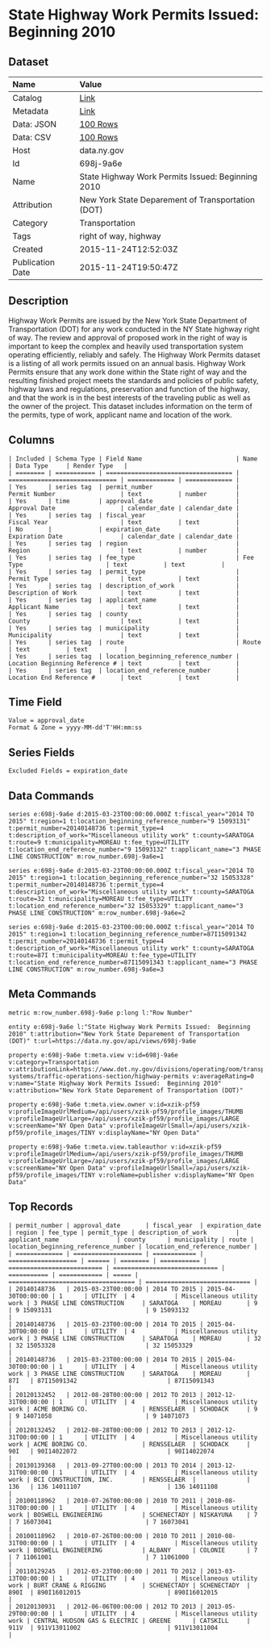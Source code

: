 # State Highway Work Permits Issued: Beginning 2010

## Dataset

| Name | Value |
| :--- | :---- |
| Catalog | [Link](https://catalog.data.gov/dataset/state-highway-work-permits-issued-beginning-2010) |
| Metadata | [Link](https://data.ny.gov/api/views/698j-9a6e) |
| Data: JSON | [100 Rows](https://data.ny.gov/api/views/698j-9a6e/rows.json?max_rows=100) |
| Data: CSV | [100 Rows](https://data.ny.gov/api/views/698j-9a6e/rows.csv?max_rows=100) |
| Host | data.ny.gov |
| Id | 698j-9a6e |
| Name | State Highway Work Permits Issued: Beginning 2010 |
| Attribution | New York State Deparement of Transportation (DOT) |
| Category | Transportation |
| Tags | right of way, highway |
| Created | 2015-11-24T12:52:03Z |
| Publication Date | 2015-11-24T19:50:47Z |

## Description

Highway Work Permits are issued by the New York State Department of Transportation (DOT) for any work conducted in the NY State highway right of way.  The review and approval of proposed work in the right of way is important to keep the complex and heavily used transportation system operating efficiently, reliably and safely.  The Highway Work Permits dataset is a listing of all work permits issued on an annual basis.  Highway Work Permits ensure that any work done within the State right of way and the resulting finished project meets the standards and policies of public safety, highway laws and regulations, preservation and function of the highway, and that the work is in the best interests of the traveling public as well as the owner of the project. This dataset includes information on the term of the permits, type of work, applicant name and location of the work.

## Columns

```ls
| Included | Schema Type | Field Name                          | Name                           | Data Type     | Render Type   |
| ======== | =========== | =================================== | ============================== | ============= | ============= |
| Yes      | series tag  | permit_number                       | Permit Number                  | text          | number        |
| Yes      | time        | approval_date                       | Approval Date                  | calendar_date | calendar_date |
| Yes      | series tag  | fiscal_year                         | Fiscal Year                    | text          | text          |
| No       |             | expiration_date                     | Expiration Date                | calendar_date | calendar_date |
| Yes      | series tag  | region                              | Region                         | text          | number        |
| Yes      | series tag  | fee_type                            | Fee Type                       | text          | text          |
| Yes      | series tag  | permit_type                         | Permit Type                    | text          | text          |
| Yes      | series tag  | description_of_work                 | Description of Work            | text          | text          |
| Yes      | series tag  | applicant_name                      | Applicant Name                 | text          | text          |
| Yes      | series tag  | county                              | County                         | text          | text          |
| Yes      | series tag  | municipality                        | Municipality                   | text          | text          |
| Yes      | series tag  | route                               | Route                          | text          | text          |
| Yes      | series tag  | location_beginning_reference_number | Location Beginning Reference # | text          | text          |
| Yes      | series tag  | location_end_reference_number       | Location End Reference #       | text          | text          |
```

## Time Field

```ls
Value = approval_date
Format & Zone = yyyy-MM-dd'T'HH:mm:ss
```

## Series Fields

```ls
Excluded Fields = expiration_date
```

## Data Commands

```ls
series e:698j-9a6e d:2015-03-23T00:00:00.000Z t:fiscal_year="2014 TO 2015" t:region=1 t:location_beginning_reference_number="9 15093131" t:permit_number=20140148736 t:permit_type=4 t:description_of_work="Miscellaneous utility work" t:county=SARATOGA t:route=9 t:municipality=MOREAU t:fee_type=UTILITY t:location_end_reference_number="9 15093132" t:applicant_name="3 PHASE LINE CONSTRUCTION" m:row_number.698j-9a6e=1

series e:698j-9a6e d:2015-03-23T00:00:00.000Z t:fiscal_year="2014 TO 2015" t:region=1 t:location_beginning_reference_number="32 15053328" t:permit_number=20140148736 t:permit_type=4 t:description_of_work="Miscellaneous utility work" t:county=SARATOGA t:route=32 t:municipality=MOREAU t:fee_type=UTILITY t:location_end_reference_number="32 15053329" t:applicant_name="3 PHASE LINE CONSTRUCTION" m:row_number.698j-9a6e=2

series e:698j-9a6e d:2015-03-23T00:00:00.000Z t:fiscal_year="2014 TO 2015" t:region=1 t:location_beginning_reference_number=87I15091342 t:permit_number=20140148736 t:permit_type=4 t:description_of_work="Miscellaneous utility work" t:county=SARATOGA t:route=87I t:municipality=MOREAU t:fee_type=UTILITY t:location_end_reference_number=87I15091343 t:applicant_name="3 PHASE LINE CONSTRUCTION" m:row_number.698j-9a6e=3
```

## Meta Commands

```ls
metric m:row_number.698j-9a6e p:long l:"Row Number"

entity e:698j-9a6e l:"State Highway Work Permits Issued:  Beginning 2010" t:attribution="New York State Deparement of Transportation (DOT)" t:url=https://data.ny.gov/api/views/698j-9a6e

property e:698j-9a6e t:meta.view v:id=698j-9a6e v:category=Transportation v:attributionLink=https://www.dot.ny.gov/divisions/operating/oom/transportation-systems/traffic-operations-section/highway-permits v:averageRating=0 v:name="State Highway Work Permits Issued:  Beginning 2010" v:attribution="New York State Deparement of Transportation (DOT)"

property e:698j-9a6e t:meta.view.owner v:id=xzik-pf59 v:profileImageUrlMedium=/api/users/xzik-pf59/profile_images/THUMB v:profileImageUrlLarge=/api/users/xzik-pf59/profile_images/LARGE v:screenName="NY Open Data" v:profileImageUrlSmall=/api/users/xzik-pf59/profile_images/TINY v:displayName="NY Open Data"

property e:698j-9a6e t:meta.view.tableauthor v:id=xzik-pf59 v:profileImageUrlMedium=/api/users/xzik-pf59/profile_images/THUMB v:profileImageUrlLarge=/api/users/xzik-pf59/profile_images/LARGE v:screenName="NY Open Data" v:profileImageUrlSmall=/api/users/xzik-pf59/profile_images/TINY v:roleName=publisher v:displayName="NY Open Data"
```

## Top Records

```ls
| permit_number | approval_date       | fiscal_year  | expiration_date     | region | fee_type | permit_type | description_of_work        | applicant_name                | county      | municipality | route | location_beginning_reference_number | location_end_reference_number | 
| ============= | =================== | ============ | =================== | ====== | ======== | =========== | ========================== | ============================= | =========== | ============ | ===== | =================================== | ============================= | 
| 20140148736   | 2015-03-23T00:00:00 | 2014 TO 2015 | 2015-04-30T00:00:00 | 1      | UTILITY  | 4           | Miscellaneous utility work | 3 PHASE LINE CONSTRUCTION     | SARATOGA    | MOREAU       | 9     | 9 15093131                          | 9 15093132                    | 
| 20140148736   | 2015-03-23T00:00:00 | 2014 TO 2015 | 2015-04-30T00:00:00 | 1      | UTILITY  | 4           | Miscellaneous utility work | 3 PHASE LINE CONSTRUCTION     | SARATOGA    | MOREAU       | 32    | 32 15053328                         | 32 15053329                   | 
| 20140148736   | 2015-03-23T00:00:00 | 2014 TO 2015 | 2015-04-30T00:00:00 | 1      | UTILITY  | 4           | Miscellaneous utility work | 3 PHASE LINE CONSTRUCTION     | SARATOGA    | MOREAU       | 87I   | 87I15091342                         | 87I15091343                   | 
| 20120132452   | 2012-08-28T00:00:00 | 2012 TO 2013 | 2012-12-31T00:00:00 | 1      | UTILITY  | 4           | Miscellaneous utility work | ACME BORING CO.               | RENSSELAER  | SCHODACK     | 9     | 9 14071058                          | 9 14071073                    | 
| 20120132452   | 2012-08-28T00:00:00 | 2012 TO 2013 | 2012-12-31T00:00:00 | 1      | UTILITY  | 4           | Miscellaneous utility work | ACME BORING CO.               | RENSSELAER  | SCHODACK     | 90I   | 90I14022072                         | 90I14022074                   | 
| 20130139368   | 2013-09-27T00:00:00 | 2013 TO 2014 | 2013-12-31T00:00:00 | 1      | UTILITY  | 4           | Miscellaneous utility work | BCI CONSTRUCTION, INC.        | RENSSELAER  |              | 136   | 136 14011107                        | 136 14011108                  | 
| 20100118962   | 2010-07-26T00:00:00 | 2010 TO 2011 | 2010-08-31T00:00:00 | 1      | UTILITY  | 4           | Miscellaneous utility work | BOSWELL ENGINEERING           | SCHENECTADY | NISKAYUNA    | 7     | 7 16073041                          | 7 16073041                    | 
| 20100118962   | 2010-07-26T00:00:00 | 2010 TO 2011 | 2010-08-31T00:00:00 | 1      | UTILITY  | 4           | Miscellaneous utility work | BOSWELL ENGINEERING           | ALBANY      | COLONIE      | 7     | 7 11061001                          | 7 11061000                    | 
| 20110129245   | 2012-03-23T00:00:00 | 2011 TO 2012 | 2013-03-13T00:00:00 | 1      | UTILITY  | 4           | Miscellaneous utility work | BURT CRANE & RIGGING          | SCHENECTADY | SCHENECTADY  | 890I  | 890I16012015                        | 890I16012015                  | 
| 20120130931   | 2012-06-06T00:00:00 | 2012 TO 2013 | 2013-05-29T00:00:00 | 1      | UTILITY  | 4           | Miscellaneous utility work | CENTRAL HUDSON GAS & ELECTRIC | GREENE      | CATSKILL     | 911V  | 911V13011002                        | 911V13011004                  | 
```